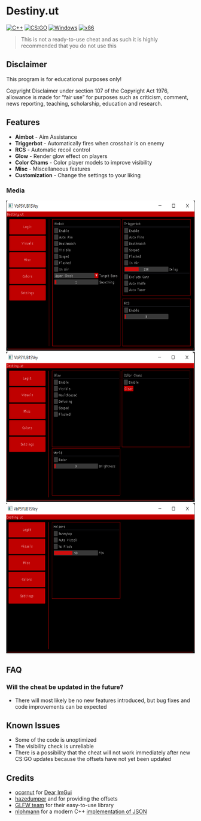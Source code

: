 # Destiny.ut
[![C++](https://img.shields.io/badge/Language-C%2B%2B-%23f34b7d.svg?style=flat)](https://en.wikipedia.org/wiki/C%2B%2B) 
[![CS:GO](https://img.shields.io/badge/Game-CS%3AGO-yellow.svg?style=flat)](https://store.steampowered.com/app/730/CounterStrike_Global_Offensive/) 
[![Windows](https://img.shields.io/badge/Platform-Windows-0078d7.svg?style=flat)](https://en.wikipedia.org/wiki/Microsoft_Windows) 
[![x86](https://img.shields.io/badge/Arch-x86-red.svg?style=flat)](https://en.wikipedia.org/wiki/X86) 

> This is not a ready-to-use cheat and as such it is highly recommended that you do not use this

## Disclaimer
This program is for educational purposes only!

Copyright Disclaimer under section 107 of the Copyright Act 1976, allowance is made for “fair use” for purposes such as criticism, comment, news reporting, teaching, scholarship, education and research.

## Features
*   **Aimbot** - Aim Assistance
*   **Triggerbot** - Automatically fires when crosshair is on enemy
*   **RCS** - Automatic recoil control 
*   **Glow** - Render glow effect on players
*   **Color Chams** - Color player models to improve visibility
*   **Misc** - Miscellaneous features
*   **Customization** - Change the settings to your liking

### Media

<div align="center">

[<img src="readme-res/legit.png" height="400" />](readme-res/legit.png)
[<img src="readme-res/visuals.png" height="400" />](readme-res/visuals.png)
[<img src="readme-res/misc.png" height="400" />](readme-res/misc.png)

</div>

## FAQ

### Will the cheat be updated in the future?
- There will most likely be no new features introduced, 
but bug fixes and code improvements can be expected

## Known Issues
- Some of the code is unoptimized
- The visibility check is unreliable
- There is a possibility that the cheat will not work immediately after new CS:GO
  updates because the offsets have not yet been updated

## Credits
- [ocornut](https://github.com/ocornut) for [Dear ImGui](https://github.com/ocornut)
- [hazedumper](https://github.com/frk1/hazedumper) and [](https://github.com/frk1/hazedumper) for providing the offsets
- [GLFW team](https://www.glfw.org/) for their easy-to-use library
- [nlohmann](https://github.com/nlohmann) for a modern C++ [implementation of JSON](https://github.com/nlohmann/json)
